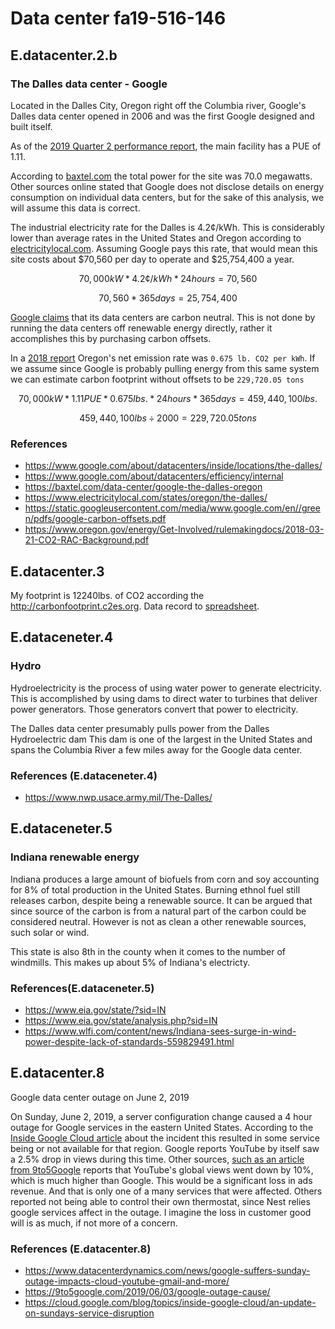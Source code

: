 # Data center fa19-516-146

## E.datacenter.2.b

### The Dalles data center - Google

Located in the Dalles City, Oregon right off the Columbia river, Google's Dalles
data center opened in 2006 and was the first Google
designed and built itself.

As of the [2019 Quarter 2 performance report](https://www.google.com/about/datacenters/efficiency/internal/#performances-list),
the main
facility has a PUE of 1.11.

According to [baxtel.com](https://baxtel.com/data-center/google-the-dalles-oregon)
the total power for the site was 70.0 megawatts. Other sources online stated that
Google does not disclose details on energy consumption on individual data centers,
but for the sake of this analysis, we will assume this data is correct.

The industrial electricity rate for the Dalles is 4.2¢/kWh. This is considerably
lower than average rates in the United States and Oregon according to
[electricitylocal.com](https://www.electricitylocal.com/states/oregon/the-dalles/).
Assuming Google pays this rate, that would mean this site costs about \$70,560
per day to operate and \$25,754,400 a year.

```math
70,000 kW * 4.2¢/kWh * 24 hours = 70,560
```

```math
70,560 * 365days = 25,754,400
```

[Google claims](https://static.googleusercontent.com/media/www.google.com/en//green/pdfs/google-carbon-offsets.pdf)
that its data centers are carbon neutral. This is not done by running the data
centers off renewable energy directly, rather it accomplishes this by purchasing
carbon offsets.

In a [2018 report](https://www.oregon.gov/energy/Get-Involved/rulemakingdocs/2018-03-21-CO2-RAC-Background.pdf)
Oregon's net emission rate was `0.675 lb. CO2 per kWh`. If we assume since Google
is probably pulling energy from this same system we can estimate carbon footprint
without offsets to be `229,720.05 tons`

```math
70,000kW * 1.11PUE * 0.675lbs. * 24 hours * 365 days = 459,440,100lbs.
```

```math
459,440,100lbs ÷ 2000 = 229,720.05 tons
```

### References

- <https://www.google.com/about/datacenters/inside/locations/the-dalles/>
- <https://www.google.com/about/datacenters/efficiency/internal>
- <https://baxtel.com/data-center/google-the-dalles-oregon>
- <https://www.electricitylocal.com/states/oregon/the-dalles/>
- <https://static.googleusercontent.com/media/www.google.com/en//green/pdfs/google-carbon-offsets.pdf>
- <https://www.oregon.gov/energy/Get-Involved/rulemakingdocs/2018-03-21-CO2-RAC-Background.pdf>

## E.datacenter.3

My footprint is 12240lbs. of CO2 according the <http://carbonfootprint.c2es.org>.
Data record to [spreadsheet](https://docs.google.com/spreadsheets/d/1gh869zfjA4sVxL8-ga0af2_HLTTuOoD1IReuRSrbq4I/edit#gid=314181983).

## E.dataceneter.4

### Hydro

Hydroelectricity is the process of using water power to generate electricity.
This is accomplished by using dams to direct water to turbines that deliver
power generators. Those generators convert that power to electricity.

The Dalles data center presumably pulls power from the Dalles Hydroelectric
dam This dam is one of the largest in the United States and spans the Columbia
River a few miles away for the Google data center.

### References (E.dataceneter.4)

- <https://www.nwp.usace.army.mil/The-Dalles/>

## E.dataceneter.5

### Indiana renewable energy

Indiana produces a large amount of biofuels from corn and soy accounting for 8%
of total production in the United States. Burning ethnol fuel still releases
carbon, despite being a renewable source. It can be argued that since source
of the carbon is from a natural part of the carbon could be considered neutral.
However is not as clean a other renewable sources, such solar or wind.

This state is also 8th in the county when it comes to the number of windmills.
This makes up about 5% of Indiana's electricty.

### References(E.dataceneter.5)

- <https://www.eia.gov/state/?sid=IN>
- <https://www.eia.gov/state/analysis.php?sid=IN>
- <https://www.wlfi.com/content/news/Indiana-sees-surge-in-wind-power-despite-lack-of-standards-559829491.html>

## E.datacenter.8

Google data center outage on June 2, 2019

On Sunday, June 2, 2019, a server configuration change caused a 4 hour outage
for Google services in the eastern United States. According to the [Inside
Google Cloud article](https://cloud.google.com/blog/topics/inside-google-cloud/an-update-on-sundays-service-disruption)
about the incident this resulted in some service being or not available for
that region. Google reports YouTube by itself saw a 2.5% drop in views during
this time. Other sources, [such as an article from 9to5Google](https://9to5google.com/2019/06/03/google-outage-cause/)
reports that YouTube's global views went down by 10%, which is much higher than
Google. This would be a significant loss in ads revenue. And that is only one
of a many services that were affected. Others reported not being able to control
their own thermostat, since Nest relies google services affect in the outage. I
imagine the loss in customer good will is as much, if not more of a concern.

### References (E.datacenter.8)

- <https://www.datacenterdynamics.com/news/google-suffers-sunday-outage-impacts-cloud-youtube-gmail-and-more/>
- <https://9to5google.com/2019/06/03/google-outage-cause/>
- <https://cloud.google.com/blog/topics/inside-google-cloud/an-update-on-sundays-service-disruption>
